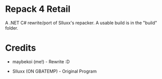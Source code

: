 # Repack 4 Retail

A .NET C# rewrite/port of Slluxx's repacker. A usable build is in the "build" folder.

# Credits

* maybekoi (me!) - Rewrite :D

* Slluxx (ON GBATEMP) - Original Program